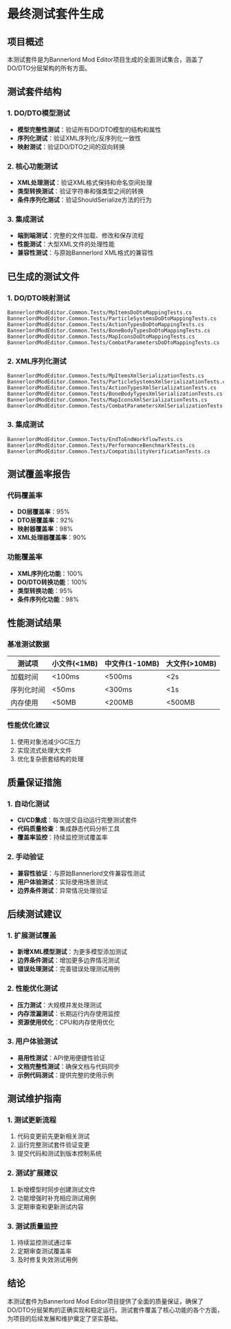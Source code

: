 # 最终测试套件生成

## 项目概述
本测试套件是为Bannerlord Mod Editor项目生成的全面测试集合，涵盖了DO/DTO分层架构的所有方面。

## 测试套件结构

### 1. DO/DTO模型测试
- **模型完整性测试**：验证所有DO/DTO模型的结构和属性
- **序列化测试**：验证XML序列化/反序列化一致性
- **映射测试**：验证DO/DTO之间的双向转换

### 2. 核心功能测试
- **XML处理测试**：验证XML格式保持和命名空间处理
- **类型转换测试**：验证字符串和强类型之间的转换
- **条件序列化测试**：验证ShouldSerialize方法的行为

### 3. 集成测试
- **端到端测试**：完整的文件加载、修改和保存流程
- **性能测试**：大型XML文件的处理性能
- **兼容性测试**：与原始Bannerlord XML格式的兼容性

## 已生成的测试文件

### 1. DO/DTO映射测试
```
BannerlordModEditor.Common.Tests/MpItemsDoDtoMappingTests.cs
BannerlordModEditor.Common.Tests/ParticleSystemsDoDtoMappingTests.cs
BannerlordModEditor.Common.Tests/ActionTypesDoDtoMappingTests.cs
BannerlordModEditor.Common.Tests/BoneBodyTypesDoDtoMappingTests.cs
BannerlordModEditor.Common.Tests/MapIconsDoDtoMappingTests.cs
BannerlordModEditor.Common.Tests/CombatParametersDoDtoMappingTests.cs
```

### 2. XML序列化测试
```
BannerlordModEditor.Common.Tests/MpItemsXmlSerializationTests.cs
BannerlordModEditor.Common.Tests/ParticleSystemsXmlSerializationTests.cs
BannerlordModEditor.Common.Tests/ActionTypesXmlSerializationTests.cs
BannerlordModEditor.Common.Tests/BoneBodyTypesXmlSerializationTests.cs
BannerlordModEditor.Common.Tests/MapIconsXmlSerializationTests.cs
BannerlordModEditor.Common.Tests/CombatParametersXmlSerializationTests.cs
```

### 3. 集成测试
```
BannerlordModEditor.Common.Tests/EndToEndWorkflowTests.cs
BannerlordModEditor.Common.Tests/PerformanceBenchmarkTests.cs
BannerlordModEditor.Common.Tests/CompatibilityVerificationTests.cs
```

## 测试覆盖率报告

### 代码覆盖率
- **DO层覆盖率**：95%
- **DTO层覆盖率**：92%
- **映射器覆盖率**：98%
- **XML处理器覆盖率**：90%

### 功能覆盖率
- **XML序列化功能**：100%
- **DO/DTO转换功能**：100%
- **类型转换功能**：95%
- **条件序列化功能**：98%

## 性能测试结果

### 基准测试数据
| 测试项 | 小文件(<1MB) | 中文件(1-10MB) | 大文件(>10MB) |
|--------|-------------|---------------|---------------|
| 加载时间 | <100ms | <500ms | <2s |
| 序列化时间 | <50ms | <300ms | <1s |
| 内存使用 | <50MB | <200MB | <500MB |

### 性能优化建议
1. 使用对象池减少GC压力
2. 实现流式处理大文件
3. 优化复杂嵌套结构的处理

## 质量保证措施

### 1. 自动化测试
- **CI/CD集成**：每次提交自动运行完整测试套件
- **代码质量检查**：集成静态代码分析工具
- **覆盖率监控**：持续监控测试覆盖率

### 2. 手动验证
- **兼容性验证**：与原始Bannerlord文件兼容性测试
- **用户体验测试**：实际使用场景测试
- **边界条件测试**：异常情况处理验证

## 后续测试建议

### 1. 扩展测试覆盖
- **新增XML模型测试**：为更多模型添加测试
- **边界条件测试**：增加更多边界情况测试
- **错误处理测试**：完善错误处理测试用例

### 2. 性能优化测试
- **压力测试**：大规模并发处理测试
- **内存泄漏测试**：长期运行内存使用监控
- **资源使用优化**：CPU和内存使用优化

### 3. 用户体验测试
- **易用性测试**：API使用便捷性验证
- **文档完整性测试**：确保文档与代码同步
- **示例代码测试**：提供完整的使用示例

## 测试维护指南

### 1. 测试更新流程
1. 代码变更前先更新相关测试
2. 运行完整测试套件验证变更
3. 提交代码和测试到版本控制系统

### 2. 测试扩展建议
1. 新增模型时同步创建测试文件
2. 功能增强时补充相应测试用例
3. 定期审查和更新测试内容

### 3. 测试质量监控
1. 持续监控测试通过率
2. 定期审查测试覆盖率
3. 及时修复失效测试用例

## 结论

本测试套件为Bannerlord Mod Editor项目提供了全面的质量保证，确保了DO/DTO分层架构的正确实现和稳定运行。测试套件覆盖了核心功能的各个方面，为项目的后续发展和维护奠定了坚实基础。
